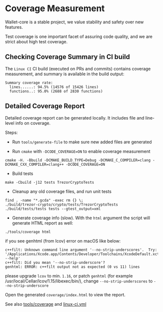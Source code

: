 # Coverage Measurement

Wallet-core is a stable project, we value stability and safety over new features.

Test coverage is one important facet of assuring code quality, and we are strict about high test coverage.

## Checking Coverage Summary in CI build

The `Linux CI` CI build (executed on PRs and commits) contains coverage measurement, and summary is available in the build output:

```
Summary coverage rate:
  lines......: 94.5% (14576 of 15426 lines)
  functions..: 95.0% (2688 of 2830 functions)
```

## Detailed Coverage Report

Detailed coverage report can be generated locally.  It includes file and line-level info on coverage.

Steps:

- Run `tools/generate-file` to make sure new added files are generated

- Run `cmake` with `-DCODE_COVERAGE=ON` to enable coverage measurement

```shell
cmake -H. -Bbuild -DCMAKE_BUILD_TYPE=Debug -DCMAKE_C_COMPILER=clang -DCMAKE_CXX_COMPILER=clang++ -DCODE_COVERAGE=ON
```

- Build tests

```shell
make -Cbuild -j12 tests TrezorCryptoTests
```


- Cleanup any old coverage files, and run unit tests

```shell
find . -name "*.gcda" -exec rm {} \;
./build/trezor-crypto/crypto/tests/TrezorCryptoTests
./build/tests/tests tests --gtest_output=xml
```

- Generate coverage info (slow).  With the `html` argument the script will generate HTML report as well:

```shell
./tools/coverage html
```

if you see genhtml (from lcov) error on macOS like below:

```shell
c++filt: Unknown command line argument '--no-strip-underscores'.  Try: '/Applications/Xcode.app/Contents/Developer/Toolchains/XcodeDefault.xctoolchain/usr/bin/c++filt --help'
c++filt: Did you mean '--no-strip-underscore'?
genhtml: ERROR: c++filt output not as expected (0 vs 11) lines
```
please upgrade `lcov` to min. `1.16`, or patch `genhtml` (for example /usr/local/Cellar/lcov/1.15/libexec/bin/), change `--no-strip-underscores` to `--no-strip-underscore`

Open the generated `coverage/index.html` to view the report.

See also
[tools/coverage](https://github.com/trustwallet/wallet-core/blob/master/tools/coverage) and
[linux-ci.yml](https://github.com/trustwallet/wallet-core/blob/master/.github/workflows/linux-ci.yml)
